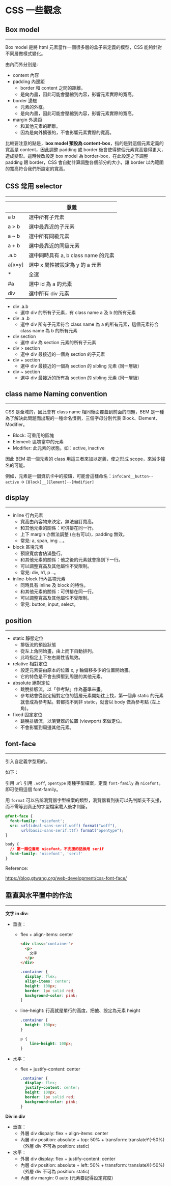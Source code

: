 # CSS 一些觀念



## Box model

---

Box model 是將 html 元素當作一個很多層的盒子來定義的模型，CSS 能夠針對不同層做樣式變化。

由內而外分別是:

- content 內容
- padding 內邊距
  - border 和 content 之間的距離。
  - 是向內畫，因此可能會壓縮到內容，影響元素實際的寬高。
- border 邊框
  - 元素的外框。
  - 是向內畫，因此可能會壓縮到內容，影響元素實際的寬高。
- margin 外邊距
  - 和其他元素的距離。
  - 因為是向外擴張的，不會影響元素實際的寬高。

比較要注意的點是，**box model 預設為 content-box**，指的是對這個元素定義的寬高是 content，因此調整 padding 或 border 後會使得整個元素寬高變得更大，造成變形。這時候改設定 box model 為 border-box，在此設定之下調整 padding 跟 border，CSS 會自動計算調整各個部分的大小，讓 border 以內範圍的寬高符合我們所設定的寬高。



## CSS 常用 selector

---

|        | 意義                                |
| ------ | ----------------------------------- |
| a b    | 選中所有子元素                      |
| a > b  | 選中最靠近的子元素                  |
| a ~ b  | 選中所有同級元素                    |
| a + b  | 選中最靠近的同級元素                |
| .a.b   | 選中同時具有 a, b class name 的元素 |
| a[x=y] | 選中 x 屬性被設定為 y 的 a 元素     |
| *      | 全選                                |
| #a     | 選中 id 為 a 的元素                 |
| div    | 選中所有 div 元素                   |

- div .a.b
  - 選中 div 的所有子元素，有 class name a 及 b 的所有元素
- div .a .b
  - 選中 div 所有子元素符合 class name 為 a 的所有元素，這個元素符合 class name 為 b 的所有元素
- div section
  - 選中 div 為 section 元素的所有子元素
- div > section
  - 選中 div 最接近的一個為 section 的子元素
- div + section
  - 選中 div 最接近的一個為 section 的 sibling 元素 (同一層級）
- div ~ section
  - 選中 div 最接近的所有為 section 的 sibling 元素 (同一層級)



## class name Naming convention

---

CSS 是全域的，因此會有 class name 相同後面覆蓋到前面的問題，BEM 是一種為了解決此問題而出現的一種命名慣例，三個字母分別代表 Block、Element、Modifier。

- Block: 可重用的區塊
- Element: 區塊當中的元素
- Modifier: 此元素的狀態。如：active, inactive

因此 BEM 把一個元素的 class 用這三者來加以定義，使之形成 scope，來減少撞名的可能。

例如，元素是一個資訊卡中的按鈕，可能會這樣命名：`infoCard__button--active` -> `[Block]__[Element]--[Modifier]`



## display

---

- inline 行內元素
  - 寬高由內容物來決定，無法自訂寬高。
  - 和其他元素的關係：可併排在同一行。
  - 上下 margin 亦無法調整 (左右可以)，padding 無效。
  - 常見: a, span, img ...。
- block 區塊元素
  - 預設寬度會佔滿整行。
  - 和其他元素的關係：他之後的元素就會換到下一行。
  - 可以調整寬高及其他屬性不受限制。
  - 常見: div, h1, p ..。
- inline-block 行內區塊元素
  - 同時具有 inline 及 block 的特性。
  - 和其他元素的關係：可併排在同一行。
  - 可以調整寬高及其他屬性不受限制。
  - 常見: button, input, select。

## position

---

- static 靜態定位
  - 排版流的預設狀態
  - 從左上角開始畫，由上而下自動排列。
  - 此時指定上下左右屬性皆無效。
- relative 相對定位
  - 設定元素要由原本的位置 x, y 軸偏移多少的位置開始畫。
  - 它的特色是不會去擠壓到周邊的其他元素。
- absolute 絕對定位
  - 跳脫排版流，以「參考點」作為基準來畫。
  - 參考點會從設定絕對定位的這層元素開始往上找，第一個非 static 的元素就會成為參考點。若都找不到非 static，就會以 body 做為參考點 (左上角)。
- fixed 固定定位
  - 跳脫排版流，以瀏覽器的位置 (viewport) 來做定位。
  - 不會影響到周邊其他元素。



## font-face

---

引入自定義字型用的。

如下：

引用 `url` 引用 `.woff`, `opentype` 兩種字型檔案，定義 `font-family` 為 `nicefont`，即可使用這個 font-family。

用 `format` 可以告訴瀏覽器字型檔案的類型，瀏覽器看到後可以先判斷支不支援，而不需等到真正的字型檔案載入後才判斷。

```css
@font-face {
  font-family: 'nicefont';
  src: url(ideal-sans-serif.woff) format("woff"),
       url(basic-sans-serif.ttf) format("opentype");
}

body { 
  // 第一順位套用 nicefont，不支援的話換用 serif
  font-family: 'nicefont', 'serif'
}
```



Reference:

https://blog.gtwang.org/web-development/css-font-face/



## 垂直與水平置中的作法

---

**文字 in div:**

- 垂直：
  - flex + align-items: center
  
    ```html
    <div class='container'>
      <p>
        文字
      </p>
    </div>
    ```
  
    ```css
    .container {
      display: flex;
      align-items: center;
      height: 100px;
      border: 1px solid red;
      background-color: pink;
    }
    ```
  
    
  
  - line-height: 行高就是單行的高度，把他、設定為元素 height
  
    ```css
    .container {
      height: 100px;
    }
    
    p {
        line-height: 100px;
    }
    ```
  
    
  
- 水平：
  - flex + justify-content: center
  
    ```css
    .container {
      display: flex;
      justify-content: center;
      height: 100px;
      border: 1px solid red;
      background-color: pink;
    }
    ```
  
    

**Div in div**

- 垂直：
  - 外層 div dispaly: flex + align-items: center
  - 內層 div position: absolute + top: 50% + transform: translateY(-50%) （外層 div 不可為 position: static)
- 水平：
  - 外層 div display: flex + justify-content: center
  - 內層 div position: absolute + left: 50% + transform: translateX(-50%) （外層 div 不可為 position: static)
  - 內層 div margin: 0 auto (元素要記得設定寬度)

